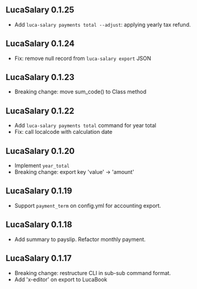 ## LucaSalary 0.1.25

* Add `luca-salary payments total --adjust`: applying yearly tax refund.

## LucaSalary 0.1.24

* Fix: remove null record from `luca-salary export` JSON

## LucaSalary 0.1.23

* Breaking change: move sum_code() to Class method

## LucaSalary 0.1.22

* Add `luca-salary payments total` command for year total
* Fix: call localcode with calculation date

## LucaSalary 0.1.20

* Implement `year_total`
* Breaking change: export key 'value' -> 'amount'

## LucaSalary 0.1.19

* Support `payment_term` on config.yml for accounting export.

## LucaSalary 0.1.18

* Add summary to payslip. Refactor monthly payment.

## LucaSalary 0.1.17

* Breaking change: restructure CLI in sub-sub command format.
* Add 'x-editor' on export to LucaBook
